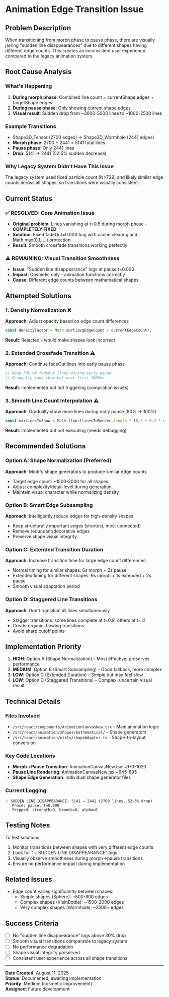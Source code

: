 # Animation Edge Transition Issue

## Problem Description

When transitioning from morph phase to pause phase, there are visually jarring "sudden line disappearances" due to different shapes having different edge counts. This creates an inconsistent user experience compared to the legacy animation system.

## Root Cause Analysis

### What's Happening
1. **During morph phase**: Combined line count = currentShape.edges + targetShape.edges
2. **During pause phase**: Only showing current shape edges
3. **Visual result**: Sudden drop from ~3000-5000 lines to ~1000-2500 lines

### Example Transitions
- Shape3D_Tensor (2700 edges) → Shape3D_Wormhole (2441 edges)
- **Morph phase**: 2700 + 2441 = 5141 total lines
- **Pause phase**: Only 2441 lines
- **Drop**: 5141 → 2441 (52.5% sudden decrease)

### Why Legacy System Didn't Have This Issue
The legacy system used fixed particle count (N=729) and likely similar edge counts across all shapes, so transitions were visually consistent.

## Current Status

### ✅ **RESOLVED**: Core Animation Issue
- **Original problem**: Lines vanishing at t=0.5 during morph phase - **COMPLETELY FIXED**
- **Solution**: Fixed fadeOut=0.000 bug with cache clearing and Math.max(0.1, ...) protection
- **Result**: Smooth crossfade transitions working perfectly

### ⚠️ **REMAINING**: Visual Transition Smoothness
- **Issue**: "Sudden line disappearance" logs at pause t=0.000
- **Impact**: Cosmetic only - animation functions correctly
- **Cause**: Different edge counts between mathematical shapes

## Attempted Solutions

### 1. Density Normalization ❌
**Approach**: Adjust opacity based on edge count differences
```typescript
const densityFactor = Math.sqrt(avgEdgeCount / currentEdgeCount);
```
**Result**: Rejected - would make shapes look incorrect

### 2. Extended Crossfade Transition ⚠️
**Approach**: Continue fadeOut lines into early pause phase
```typescript
// Keep 30% of fadeOut lines during early pause
// Gradually fade them out over first 1000ms
```
**Result**: Implemented but not triggering (compilation issues)

### 3. Smooth Line Count Interpolation ⚠️
**Approach**: Gradually show more lines during early pause (80% → 100%)
```typescript
const maxLinesToShow = Math.floor(linesToRender.length * (0.8 + 0.2 * smoothProgress));
```
**Result**: Implemented but not executing (needs debugging)

## Recommended Solutions

### Option A: Shape Normalization (Preferred)
**Approach**: Modify shape generators to produce similar edge counts
- Target edge count: ~1500-2000 for all shapes
- Adjust complexity/detail level during generation
- Maintain visual character while normalizing density

### Option B: Smart Edge Subsampling
**Approach**: Intelligently reduce edges for high-density shapes
- Keep structurally important edges (shortest, most connected)
- Remove redundant/decorative edges
- Preserve shape visual integrity

### Option C: Extended Transition Duration
**Approach**: Increase transition time for large edge count differences
- Normal timing for similar shapes: 6s morph + 2s pause
- Extended timing for different shapes: 6s morph + 1s extended + 2s pause
- Smooth visual adaptation period

### Option D: Staggered Line Transitions
**Approach**: Don't transition all lines simultaneously
- Stagger transitions: some lines complete at t=0.9, others at t=1.1
- Create organic, flowing transitions
- Avoid sharp cutoff points

## Implementation Priority

1. **HIGH**: Option A (Shape Normalization) - Most effective, preserves performance
2. **MEDIUM**: Option B (Smart Subsampling) - Good fallback, more complex
3. **LOW**: Option C (Extended Duration) - Simple but may feel slow
4. **LOW**: Option D (Staggered Transitions) - Complex, uncertain visual result

## Technical Details

### Files Involved
- `/src/react/components/AnimationCanvasNew.tsx` - Main animation logic
- `/src/react/animation/shapes/mathematical/` - Shape generators
- `/src/react/animation/utils/shapeAdapter.ts` - Shape-to-layout conversion

### Key Code Locations
- **Morph→Pause Transition**: AnimationCanvasNew.tsx:~970-1020
- **Pause Line Rendering**: AnimationCanvasNew.tsx:~645-695
- **Shape Edge Generation**: Individual shape generator files

### Current Logging
```
💥 SUDDEN LINE DISAPPEARANCE: 5141 → 2441 (2700 lines, 52.5% drop)
   Phase: pause, t=0.000
   Skipped: strength=0, bounds=0, alpha=0
```

## Testing Notes

To test solutions:
1. Monitor transitions between shapes with very different edge counts
2. Look for "💥 SUDDEN LINE DISAPPEARANCE" logs
3. Visually observe smoothness during morph→pause transitions
4. Ensure no performance impact during implementation

## Related Issues

- Edge count varies significantly between shapes:
  - Simple shapes (Sphere): ~500-800 edges
  - Complex shapes (KleinBottle): ~1500-2000 edges
  - Very complex shapes (Wormhole): ~2500+ edges

## Success Criteria

- [ ] No "sudden line disappearance" logs above 30% drop
- [ ] Smooth visual transitions comparable to legacy system
- [ ] No performance degradation
- [ ] Shape visual integrity preserved
- [ ] Consistent user experience across all shape transitions

---

**Date Created**: August 11, 2025  
**Status**: Documented, awaiting implementation  
**Priority**: Medium (cosmetic improvement)  
**Assigned**: Future development